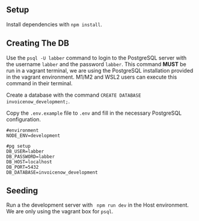 ## Setup

Install dependencies with `npm install`.

## Creating The DB

Use the `psql -U labber` command to login to the PostgreSQL server with the username `labber` and the password `labber`. This command **MUST** be run in a vagrant terminal, we are using the PostgreSQL installation provided in the vagrant environment. M1/M2 and WSL2 users can execute this command in their terminal.

Create a database with the command `CREATE DATABASE invoicenow_development;`.

Copy the `.env.example` file to `.env` and fill in the necessary PostgreSQL configuration. 

```
#environment
NODE_ENV=development

#pg setup
DB_USER=labber
DB_PASSWORD=labber
DB_HOST=localhost
DB_PORT=5432
DB_DATABASE=invoicenow_development
```
## Seeding

Run a the development server with ` npm run dev` in the Host environment. We are only using the vagrant box for `psql`.
